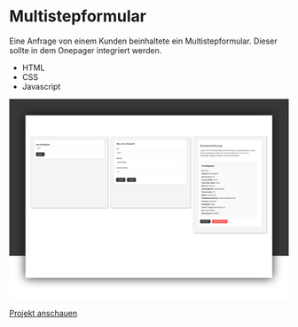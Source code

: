 # Multistepformular

Eine Anfrage von einem Kunden beinhaltete ein Multistepformular. Dieser sollte in dem Onepager integriert werden. 

- HTML
- CSS
- Javascript

![Vorschau-Bild](https://github.com/Alexxxanderr/maler24/blob/main/Multistepformular.jpg)

[Projekt anschauen](https://alexxxanderr.github.io/maler24/)
